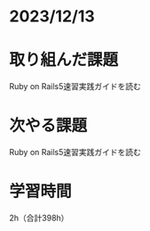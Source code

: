 # 2023/12/13
# 取り組んだ課題
Ruby on Rails5速習実践ガイドを読む

# 次やる課題
Ruby on Rails5速習実践ガイドを読む

# 学習時間
2h（合計398h）
